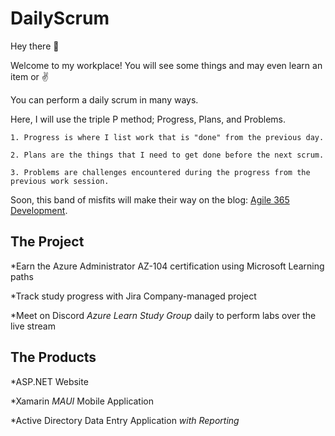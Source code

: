 # DailyScrum

Hey there :wave:

Welcome to my workplace! You will see some things and may even learn an item or :v:

You can perform a daily scrum in many ways.

Here, I will use the triple P method; Progress, Plans, and Problems. 

    1. Progress is where I list work that is "done" from the previous day.

    2. Plans are the things that I need to get done before the next scrum.

    3. Problems are challenges encountered during the progress from the previous work session.

Soon, this band of misfits will make their way on the blog: [Agile 365 Development](https://www.arkuscloud.io).

## The Project

*Earn the Azure Administrator AZ-104 certification using Microsoft Learning paths

*Track study progress with Jira Company-managed project

*Meet on Discord *Azure Learn Study Group* daily to perform labs over the live stream

## The Products

*ASP.NET Website

*Xamarin *MAUI* Mobile Application

*Active Directory Data Entry Application *with Reporting*